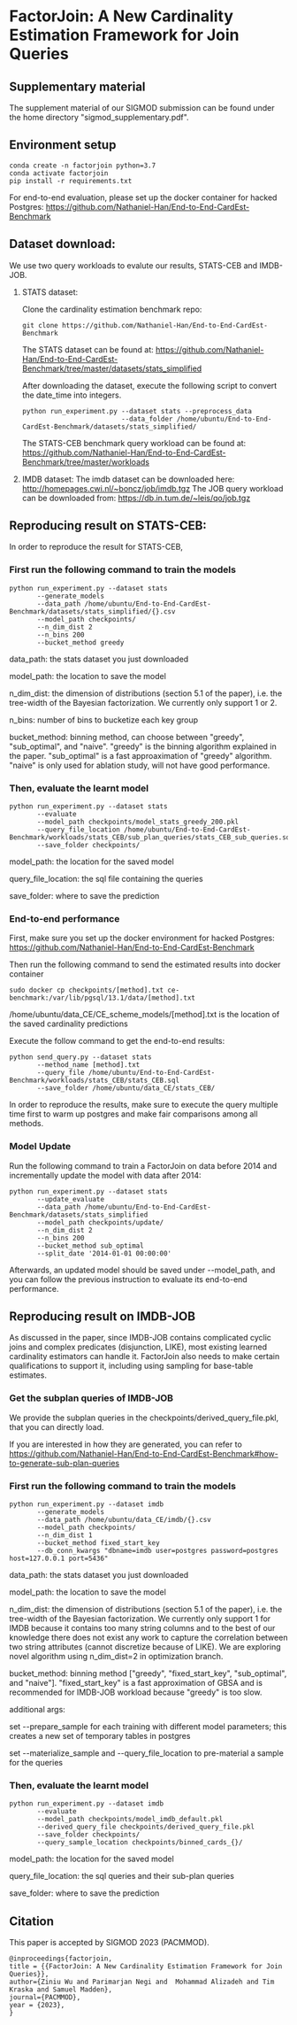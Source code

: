# FactorJoin: A New Cardinality Estimation Framework for Join Queries

## Supplementary material
  The supplement material of our SIGMOD submission can be found under the home directory "sigmod_supplementary.pdf".

## Environment setup
  ```
  conda create -n factorjoin python=3.7
  conda activate factorjoin
  pip install -r requirements.txt
  ```

  For end-to-end evaluation, please set up the docker container for hacked Postgres: 
  https://github.com/Nathaniel-Han/End-to-End-CardEst-Benchmark
  
  
## Dataset download:
We use two query workloads to evalute our results, STATS-CEB and IMDB-JOB.

1. STATS dataset:
   
   Clone the cardinality estimation benchmark repo:
   
   ```
   git clone https://github.com/Nathaniel-Han/End-to-End-CardEst-Benchmark
   ```
    
   The STATS dataset can be found at: https://github.com/Nathaniel-Han/End-to-End-CardEst-Benchmark/tree/master/datasets/stats_simplified
   
   After downloading the dataset, execute the following script to convert the date_time into integers.
   ```
   python run_experiment.py --dataset stats --preprocess_data 
                            --data_folder /home/ubuntu/End-to-End-CardEst-Benchmark/datasets/stats_simplified/
   ```
   
   The STATS-CEB benchmark query workload can be found at: 
   https://github.com/Nathaniel-Han/End-to-End-CardEst-Benchmark/tree/master/workloads

2. IMDB dataset:
   The imdb dataset can be downloaded here: http://homepages.cwi.nl/~boncz/job/imdb.tgz
   The JOB query workload can be downloaded from: https://db.in.tum.de/~leis/qo/job.tgz

   
## Reproducing result on STATS-CEB:

  In order to reproduce the result for STATS-CEB, 
  
  ### First run the following command to train the models
  ```
  python run_experiment.py --dataset stats
         --generate_models
         --data_path /home/ubuntu/End-to-End-CardEst-Benchmark/datasets/stats_simplified/{}.csv
         --model_path checkpoints/
         --n_dim_dist 2
         --n_bins 200
         --bucket_method greedy
  ```
  data_path: the stats dataset you just downloaded

  model_path: the location to save the model

  n_dim_dist: the dimension of distributions (section 5.1 of the paper), i.e. the tree-width of the 
              Bayesian factorization. We currently only support 1 or 2.
  
  n_bins: number of bins to bucketize each key group
  
  bucket_method: binning method, can choose between "greedy", "sub_optimal", and "naive". "greedy" is the binning 
  algorithm explained in the paper. "sub_optimal" is a fast approaximation of "greedy" algorithm. "naive" is only used 
  for ablation study, will not have good performance.

  
  ### Then, evaluate the learnt model
  ```
  python run_experiment.py --dataset stats
         --evaluate
         --model_path checkpoints/model_stats_greedy_200.pkl
         --query_file_location /home/ubuntu/End-to-End-CardEst-Benchmark/workloads/stats_CEB/sub_plan_queries/stats_CEB_sub_queries.sql
         --save_folder checkpoints/
  ```
  model_path: the location for the saved model
  
  query_file_location: the sql file containing the queries
  
  save_folder: where to save the prediction
  
  ### End-to-end performance
  First, make sure you set up the docker environment for hacked Postgres: https://github.com/Nathaniel-Han/End-to-End-CardEst-Benchmark
  
  Then run the following command to send the estimated results into docker container
  ```
  sudo docker cp checkpoints/[method].txt ce-benchmark:/var/lib/pgsql/13.1/data/[method].txt
  ```
  
  /home/ubuntu/data_CE/CE_scheme_models/[method].txt is the location of the saved cardinality predictions
  
  Execute the follow command to get the end-to-end results:
  ```
  python send_query.py --dataset stats
         --method_name [method].txt
         --query_file /home/ubuntu/End-to-End-CardEst-Benchmark/workloads/stats_CEB/stats_CEB.sql
         --save_folder /home/ubuntu/data_CE/stats_CEB/
  ```
  
  In order to reproduce the results, make sure to execute the query multiple time first to warm up postgres and make fair comparisons among all methods.
  
  ### Model Update
  Run the following command to train a FactorJoin on data before 2014 and incrementally update the model with data after 2014:
  ```
  python run_experiment.py --dataset stats
         --update_evaluate
         --data_path /home/ubuntu/End-to-End-CardEst-Benchmark/datasets/stats_simplified
         --model_path checkpoints/update/
         --n_dim_dist 2
         --n_bins 200
         --bucket_method sub_optimal
         --split_date '2014-01-01 00:00:00'
  ```
  Afterwards, an updated model should be saved under --model_path, and you can follow the previous instruction to evaluate its end-to-end performance.
  
## Reproducing result on IMDB-JOB

As discussed in the paper, since IMDB-JOB contains complicated cyclic joins and complex predicates (disjunction, LIKE), 
most existing learned cardinality estimators can handle it. FactorJoin also needs to make certain qualifications to 
support it, including using sampling for base-table estimates.

### Get the subplan queries of IMDB-JOB
We provide the subplan queries in the checkpoints/derived_query_file.pkl, that you can directly load.

If you are interested in how they are generated, you can refer to 
https://github.com/Nathaniel-Han/End-to-End-CardEst-Benchmark#how-to-generate-sub-plan-queries

### First run the following command to train the models
  ```
  python run_experiment.py --dataset imdb
         --generate_models
         --data_path /home/ubuntu/data_CE/imdb/{}.csv
         --model_path checkpoints/
         --n_dim_dist 1
         --bucket_method fixed_start_key
         --db_conn_kwargs "dbname=imdb user=postgres password=postgres host=127.0.0.1 port=5436"
  ```
  data_path: the stats dataset you just downloaded

  model_path: the location to save the model

  n_dim_dist: the dimension of distributions (section 5.1 of the paper), i.e. the tree-width of the 
              Bayesian factorization. We currently only support 1 for IMDB because it contains too many string columns
              and to the best of our knowledge there does not exist any work to capture the correlation between two string
              attributes (cannot discretize because of LIKE). We are exploring novel algorithm using n_dim_dist=2 in 
              optimization branch.
  
  bucket_method: binning method ["greedy", "fixed_start_key", "sub_optimal", and "naive"]. "fixed_start_key" is a fast
  approximation of GBSA and is recommended for IMDB-JOB workload because "greedy" is too slow.

  additional args:

  set --prepare_sample  for each training with different model parameters; this creates a new set of temporary tables in postgres

  set --materialize_sample and --query_file_location to pre-material a sample for the queries

### Then, evaluate the learnt model
  ```
  python run_experiment.py --dataset imdb
         --evaluate
         --model_path checkpoints/model_imdb_default.pkl
         --derived_query_file checkpoints/derived_query_file.pkl
         --save_folder checkpoints/
         --query_sample_location checkpoints/binned_cards_{}/
  ```
  model_path: the location for the saved model
  
  query_file_location: the sql queries and their sub-plan queries
  
  save_folder: where to save the prediction

## Citation

This paper is accepted by SIGMOD 2023 (PACMMOD).

```
@inproceedings{factorjoin,
title = {{FactorJoin: A New Cardinality Estimation Framework for Join Queries}},
author={Ziniu Wu and Parimarjan Negi and  Mohammad Alizadeh and Tim Kraska and Samuel Madden},
journal={PACMMOD},
year = {2023},
}
```
    